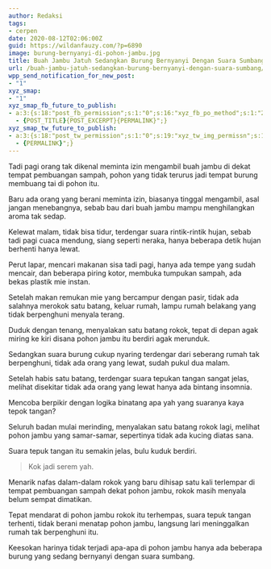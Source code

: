 ```yaml
---
author: Redaksi
tags:
- cerpen
date: 2020-08-12T02:06:00Z
guid: https://wildanfauzy.com/?p=6890
image: burung-bernyanyi-di-pohon-jambu.jpg
title: Buah Jambu Jatuh Sedangkan Burung Bernyanyi Dengan Suara Sumbang
url: /buah-jambu-jatuh-sedangkan-burung-bernyanyi-dengan-suara-sumbang/
wpp_send_notification_for_new_post:
- "1"
xyz_smap:
- "1"
xyz_smap_fb_future_to_publish:
- a:3:{s:18:"post_fb_permission";s:1:"0";s:16:"xyz_fb_po_method";s:1:"2";s:14:"xyz_fb_message";s:52:"{BLOG_TITLE}
  - {POST_TITLE}{POST_EXCERPT}{PERMALINK}";}
xyz_smap_tw_future_to_publish:
- a:3:{s:18:"post_tw_permission";s:1:"0";s:19:"xyz_tw_img_permissn";s:1:"1";s:14:"xyz_tw_message";s:26:"{POST_TITLE}
  - {PERMALINK}";}
---
```


Tadi pagi orang tak dikenal meminta izin mengambil buah jambu di dekat tempat pembuangan sampah, pohon yang tidak terurus jadi tempat burung membuang tai di pohon itu.

Baru ada orang yang berani meminta izin, biasanya tinggal mengambil, asal jangan menebangnya, sebab bau dari buah jambu mampu menghilangkan aroma tak sedap.

Kelewat malam, tidak bisa tidur, terdengar suara rintik-rintik hujan, sebab tadi pagi cuaca mendung, siang seperti neraka, hanya beberapa detik hujan berhenti hanya lewat.

Perut lapar, mencari makanan sisa tadi pagi, hanya ada tempe yang sudah mencair, dan beberapa piring kotor, membuka tumpukan sampah, ada bekas plastik mie instan.

Setelah makan remukan mie yang bercampur dengan pasir, tidak ada salahnya merokok satu batang, keluar rumah, lampu rumah belakang yang tidak berpenghuni menyala terang.

Duduk dengan tenang, menyalakan satu batang rokok, tepat di depan agak miring ke kiri disana pohon jambu itu berdiri agak merunduk.

Sedangkan suara burung cukup nyaring terdengar dari seberang rumah tak berpenghuni, tidak ada orang yang lewat, sudah pukul dua malam.

Setelah habis satu batang, terdengar suara tepukan tangan sangat jelas, melihat disekitar tidak ada orang yang lewat hanya ada bintang insomnia.

Mencoba berpikir dengan logika binatang apa yah yang suaranya kaya tepok tangan?

Seluruh badan mulai merinding, menyalakan satu batang rokok lagi, melihat pohon jambu yang samar-samar, sepertinya tidak ada kucing diatas sana.

Suara tepuk tangan itu semakin jelas, bulu kuduk berdiri.

<blockquote class="wp-block-quote">
  <p>
    Kok jadi serem yah.
  </p>
</blockquote>

Menarik nafas dalam-dalam rokok yang baru dihisap satu kali terlempar di tempat pembuangan sampah dekat pohon jambu, rokok masih menyala belum sempat dimatikan.

Tepat mendarat di pohon jambu rokok itu terhempas, suara tepuk tangan terhenti, tidak berani menatap pohon jambu, langsung lari meninggalkan rumah tak berpenghuni itu.

Keesokan harinya tidak terjadi apa-apa di pohon jambu hanya ada beberapa burung yang sedang bernyanyi dengan suara sumbang.